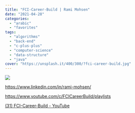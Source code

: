 ```yaml
---
title: "FCI-Career-Build | Rami Mohsen"
date: "2021-04-28"
categories:
  - "arabic"
  - "favorites"
tags:
  - "algorithms"
  - "back-end"
  - "c-plus-plus"
  - "computer-science"
  - "data-structure"
  - "java"
cover: "https://unsplash.it/400/300/?fci-career-build.jpg"
---
```


![](https://yt3.ggpht.com/ytc/AAUvwngBvTsjgmCA8dXWbtQX5LXhuZSmXmzlA0VcV6_OUQ=s176-c-k-c0x00ffffff-no-rj)

https://www.linkedin.com/in/rami-mohsen/

https://www.youtube.com/c/FCICareerBuild/playlists

[(31) FCI-Career-Build - YouTube](https://www.youtube.com/c/FCICareerBuild/playlists)
